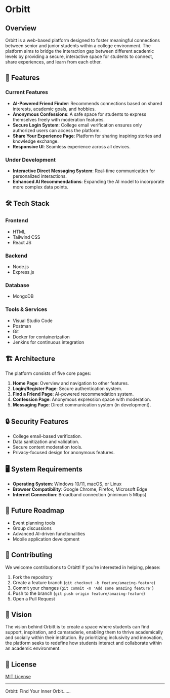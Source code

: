 # Orbitt

## Overview
Orbitt is a web-based platform designed to foster meaningful connections between senior and junior students within a college environment. The platform aims to bridge the interaction gap between different academic levels by providing a secure, interactive space for students to connect, share experiences, and learn from each other.


## 🚀 Features

### Current Features
- **AI-Powered Friend Finder**: Recommends connections based on shared interests, academic goals, and hobbies.
- **Anonymous Confessions**: A safe space for students to express themselves freely with moderation features.
- **Secure Login System**: College email verification ensures only authorized users can access the platform.
- **Share Your Experience Page**: Platform for sharing inspiring stories and knowledge exchange.    
- **Responsive UI**: Seamless experience across all devices.     

### Under Development
- **Interactive Direct Messaging System**: Real-time communication for personalized interactions.
- **Enhanced AI Recommendations**: Expanding the AI model to incorporate more complex data points.

## 🛠️ Tech Stack

### Frontend
- HTML
- Tailwind CSS
- React JS

### Backend
- Node.js
- Express.js

### Database
- MongoDB

### Tools & Services
- Visual Studio Code
- Postman
- Git
- Docker for containerization
- Jenkins for continuous integration

## 🏗️ Architecture

The platform consists of five core pages:

1. **Home Page**: Overview and navigation to other features.
2. **Login/Register Page**: Secure authentication system.
3. **Find a Friend Page**: AI-powered recommendation system.
4. **Confession Page**: Anonymous expression space with moderation.
5. **Messaging Page**: Direct communication system (in development).

## 🔒 Security Features

- College email-based verification.
- Data sanitization and validation.
- Secure content moderation tools.
- Privacy-focused design for anonymous features.

## 🖥️ System Requirements

- **Operating System**: Windows 10/11, macOS, or Linux
- **Browser Compatibility**: Google Chrome, Firefox, Microsoft Edge
- **Internet Connection**: Broadband connection (minimum 5 Mbps)

## 🔮 Future Roadmap

- Event planning tools
- Group discussions
- Advanced AI-driven functionalities
- Mobile application development

## 👥 Contributing

We welcome contributions to Orbitt! If you're interested in helping, please:

1. Fork the repository
2. Create a feature branch (`git checkout -b feature/amazing-feature`)
3. Commit your changes (`git commit -m 'Add some amazing feature'`)
4. Push to the branch (`git push origin feature/amazing-feature`)
5. Open a Pull Request

## 📝 Vision

The vision behind Orbitt is to create a space where students can find support, inspiration, and camaraderie, enabling them to thrive academically and socially within their institution. By prioritizing inclusivity and innovation, the platform seeks to redefine how students interact and collaborate within an academic environment.

## 📄 License

[MIT License](LICENSE)

---

Orbitt: Find Your Inner Orbit......
